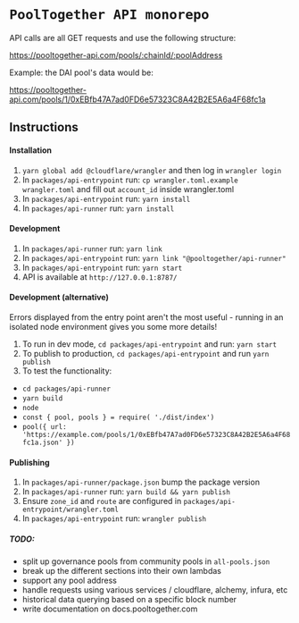 # `PoolTogether API monorepo`

API calls are all GET requests and use the following structure:

https://pooltogether-api.com/pools/:chainId/:poolAddress

Example: the DAI pool's data would be:

https://pooltogether-api.com/pools/1/0xEBfb47A7ad0FD6e57323C8A42B2E5A6a4F68fc1a

## Instructions

#### Installation

1. `yarn global add @cloudflare/wrangler` and then log in `wrangler login`
2. In `packages/api-entrypoint` run: `cp wrangler.toml.example wrangler.toml` and fill out `account_id` inside wrangler.toml
3. In `packages/api-entrypoint` run: `yarn install`
4. In `packages/api-runner` run: `yarn install`

#### Development

1. In `packages/api-runner` run: `yarn link`
2. In `packages/api-entrypoint` run: `yarn link "@pooltogether/api-runner"`
3. In `packages/api-entrypoint` run: `yarn start`
4. API is available at `http://127.0.0.1:8787/`

#### Development (alternative)

Errors displayed from the entry point aren't the most useful - running in an isolated node environment gives you some more details!

1. To run in dev mode, `cd packages/api-entrypoint` and run: `yarn start`
2. To publish to production, `cd packages/api-entrypoint` and run `yarn publish`
3. To test the functionality:

- `cd packages/api-runner`
- `yarn build`
- `node`
- `const { pool, pools } = require( './dist/index')`
- `pool({ url: 'https://example.com/pools/1/0xEBfb47A7ad0FD6e57323C8A42B2E5A6a4F68fc1a.json' })`

#### Publishing

1. In `packages/api-runner/package.json` bump the package version
2. In `packages/api-runner` run: `yarn build && yarn publish`
3. Ensure `zone_id` and `route` are configured in `packages/api-entrypoint/wrangler.toml`
4. In `packages/api-entrypoint` run: `wrangler publish`

##### TODO:

- split up governance pools from community pools in `all-pools.json`
- break up the different sections into their own lambdas
- support any pool address
- handle requests using various services / cloudflare, alchemy, infura, etc
- historical data querying based on a specific block number
- write documentation on docs.pooltogether.com
